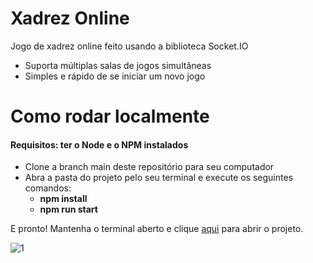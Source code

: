# Xadrez Online
Jogo de xadrez online feito usando a biblioteca Socket.IO

- Suporta múltiplas salas de jogos simultâneas
- Simples e rápido de se iniciar um novo jogo

# Como rodar localmente
#### Requisitos: ter o Node e o NPM instalados
- Clone a branch main deste repositório para seu computador
- Abra a pasta do projeto pelo seu terminal e execute os seguintes comandos:
  - <strong>npm install</strong>
  - <strong>npm run start</strong>

E pronto! Mantenha o terminal aberto e clique <a href="http://localhost:3000">aqui</a> para abrir o projeto.


![1](https://user-images.githubusercontent.com/62410044/165881465-4df81417-6ee5-4ea3-979d-9685d6a848f5.gif)
